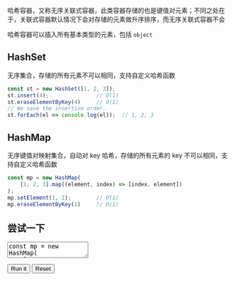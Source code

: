 哈希容器，又称无序关联式容器，此类容器存储的也是键值对元素；不同之处在于，关联式容器默认情况下会对存储的元素做升序排序，而无序关联式容器不会

哈希容器可以插入所有基本类型的元素，包括 `object`

## HashSet

无序集合，存储的所有元素不可以相同，支持自定义哈希函数

```typescript
const st = new HashSet([1, 2, 3]);
st.insert(4);               // O(1)
st.eraseElementByKey(4)     // O(1)
// We save the insertion order.
st.forEach(el => console.log(el));  // 1, 2, 3
```

## HashMap

无序键值对映射集合，自动对 key 哈希，存储的所有元素的 key 不可以相同，支持自定义哈希函数

```typescript
const mp = new HashMap(
    [1, 2, 3].map((element, index) => [index, element])
);
mp.setElement(1, 2);        // O(1)
mp.eraseElementByKey(1)     // O(1)
```

## 尝试一下

<p>
<textarea id='input'>
const mp = new HashMap(
    [1, 2, 3].map((element, index) => [index, element])
);
mp.setElement(1, 2);        // O(1)
mp.eraseElementByKey(1)     // O(1)
mp.forEach(([key, value]) => console.log([key, value]));
</textarea>
</p>

<div id='output'></div>

<button id='run'>Run it</button>
<button id='reset'>Reset</button>
